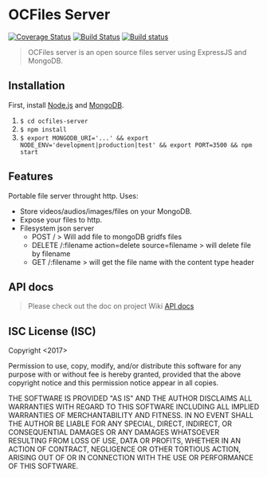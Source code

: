 # OCFiles Server
[![Coverage Status](https://coveralls.io/repos/github/OCFiles/ocfiles-server/badge.svg?branch=master)](https://coveralls.io/github/OCFiles/ocfiles-server?branch=master)
[![Build Status](https://travis-ci.org/OCFiles/ocfiles-server.svg?branch=master)](https://travis-ci.org/OCFiles/ocfiles-server)
[![Build status](https://ci.appveyor.com/api/projects/status/fybbhbbexp5rwm56?svg=true)](https://ci.appveyor.com/project/Lazhari/ocfiles-server)
> OCFiles server is an open source files server using ExpressJS and MongoDB.

## Installation

First, install [Node.js](https://nodejs.org/en/) and [MongoDB](https://docs.mongodb.com/manual/installation/).

1. ``$ cd ocfiles-server``
2. ``$ npm install``
3. ``$ export MONGODB_URI='...' && export NODE_ENV='development|production|test' && export PORT=3500 && npm start ``

## Features

Portable file server throught http. Uses:

* Store videos/audios/images/files on your MongoDB.
* Expose your files to http.
* Filesystem json server
    * POST / > Will add file to mongoDB gridfs files
    * DELETE /:filename action=delete source=filename > will delete file by filename
    * GET /:filename > will get the file name with the content type header
    
## API docs
> Please check out the doc on project Wiki [API docs](https://github.com/OCFiles/ocfiles-server/wiki)

## ISC License (ISC)
Copyright <2017> <OCFiles>

Permission to use, copy, modify, and/or distribute this software for any purpose with or without fee is hereby granted, provided that the above copyright notice and this permission notice appear in all copies.

THE SOFTWARE IS PROVIDED "AS IS" AND THE AUTHOR DISCLAIMS ALL WARRANTIES WITH REGARD TO THIS SOFTWARE INCLUDING ALL IMPLIED WARRANTIES OF MERCHANTABILITY AND FITNESS. IN NO EVENT SHALL THE AUTHOR BE LIABLE FOR ANY SPECIAL, DIRECT, INDIRECT, OR CONSEQUENTIAL DAMAGES OR ANY DAMAGES WHATSOEVER RESULTING FROM LOSS OF USE, DATA OR PROFITS, WHETHER IN AN ACTION OF CONTRACT, NEGLIGENCE OR OTHER TORTIOUS ACTION, ARISING OUT OF OR IN CONNECTION WITH THE USE OR PERFORMANCE OF THIS SOFTWARE.

